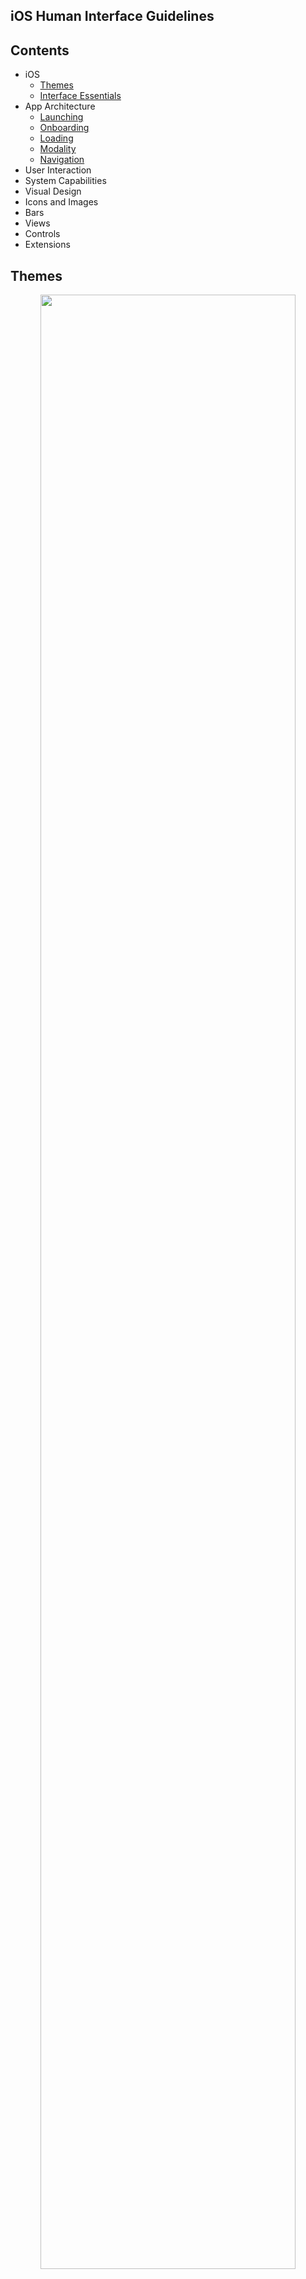 ## iOS Human Interface Guidelines

## **Contents** 
- iOS
  - [Themes](#themes)
  - [Interface Essentials](#interface-essentials)
- App Architecture
  - [Launching](#launching)
  - [Onboarding](#onboarding)
  - [Loading](#loading)
  - [Modality](#modality)
  - [Navigation](#navigation)
- User Interaction
- System Capabilities
- Visual Design
- Icons and Images
- Bars
- Views
- Controls
- Extensions


## Themes

<p align="center"><img src = "img/iOS-Hero.svg" width="90%"></p>

### iOS Design Theme
당신은 디자이너로써 AppStore 인가차트에 선보일 놀라운 앱을 선보일 기회를 가지고 있다. 그러기 위해 당신은 품질과 기능에 대한 높은 기대치를 만족시켜야할 필요가 있다.

iOS의 3가지 차별성


* 명확성
  1. Text는 모든 크기에서 읽을 수 있어야 한다.
  2. icon은 정확하고 명쾌해야 한다.
  3. adornments는 정교하고 적절하게 사용해야 한다.
  4. 기능성에 기초한 디자인을 해야 한다.


* 차이점  
  아름다운 인터페이스는 사용자가 컨텐츠를 이해하고 상호작용하는데 도움을 준다. 일반적으로 컨텐츠는 화면을 가득 채우고 bezels, gradients, shadow(drop) 사용을 최소화해 인터페이스를 밝게 유지해야한다. **무엇보다도 가장 중요한 것은 컨텐츠입니다.**  


* 깊이  
  뚜렷한 시각적 계층과 현실적인 motion은 위계를 전달하고, 활력을 주며, 이해하기 쉽게 도와준다. 터치와 발견성은 즐거움을 높이고 기능과 추가 컨텐츠를 볼때 문맥을 잃지 않게 해준다. 화면 전환은 컨텐츠를 탐색할 때 깊이 있는 감각을 제공한다.
  ###

  
### Design Principles
앱의 독자성을 상상하면서 6가지 원칙을 기억하세요!
* #### 미적 무결성  
  미적 무결성은 앱의 기능이 앱 디자인과 흐름과 얼마나 잘 어울어지는지 낸다. 예를 들어, 중요한 작업을 수행하는 앱은 눈에 띄지 않는 그래픽, 예측 가능한 동작, 일반적인 컨트롤를 사용해 그들이 편안하게 앱을 사용하게 도와준다. 반면 게임과 같은 몰입형 앱은 새로운 동작을 통해서 재미와 흥미를 약속하며 매혹적인 모습을 전달 할 수 있다.

* #### 일관성  
  일관된 앱은 시스템이 제공하는 인터페이스 요소, 자주 사용하는 아이콘, 표준 텍스트 스타일, 통일된 용어를 사용해 보다 친숙한한  패러다임을 도입한다. 앱은 사용자가 기대하는 방식으로 기능과 흐름을 제공한다.

* #### 직접적인 조작  
  화면 컨텐츠의 직접적인 조작은 사용자를 사로잡고 이해하기 쉽게 도와준다. 사용자가 화면을 회전하거나 제스쳐를 사용해 화면 컨텐츠를 조작할 때 직접적인 조작을 경험한다.

* #### 피드백  
  내장된 Feedback 앱은 모든 사용자 행동에 대응해 피드백을 제공한다. 탭하면 반응형 요소들이 강조되고, 오래걸리는 작업의 상태를 진행 indicator에 표시하고, 애니메이션과 소리를 통해 결과를 분명하게 전달한다.

* #### 은유  
  사용자는 앱의 물체들이 친숙한 경험에 대한 은유일때 더 빨리 이해 할 수 있다. 사용자가 신체적으로 스크린과 상호작용을 하기에 iOS에서 은유는 더 잘 사용된다. 예를 들어, 사용자는 스위치를 토글하고, 슬라이더를 이동시켜 원하는 값을 스크롤하며 심지어 책과 잡지를 휙휙 넘겨보기도 한다.

* #### 사용자 제어  
  iOS에서 모든 통제는 사용자에 의해 이루어진다. 앱은 단지 사용방법에 대해 제안하거나 위험한 결과에 대해 경고 할 수 있지만, 대부분 앱이 의사결정을 대신하는 것은 피해야 한다. 최고의 앱은 사용자와 원하지 않는 결과를 피하는 것 사이에 균형을 찾아야 한다. 앱은 상호작용을 예측 가능하게 유지하며, 진행중인 행동을 쉽게 취소할 수 있게 만들어 사용자로 하여금 그들이 모든 것을 통제하는 것 처럼 느끼게 해야 한다.



## Interface Essentials

대부분의 iOS 앱은 UIKit을 사용해 개발한다. UIKit은 공통 인터페이스 요소를 정의하는 프레임워크이다. 이 프레임워크는 앱 시스템 전반에 걸쳐 일관된 시스템을 제공할 뿐만 아니라 높은 수준의 customization을 제공한다. UIKit 요소들은 친숙하고 유연하다. 단일 앱으로 모든 iOS 기기에서 훌륭한 디자인을 보여주고 외관 변경 시 자동으로 시스템이 업데이트한다. UIKit에서 제공하는 인터페이스 요소들은 3가지 메인 범주로 나뉜다.


[Bars.](#bars) 사용자에게 앱에서 위치를 알려주거나 네비게이션 기능을 제공해야한다.
동작을 시작하거나 정보를 전달하는 버튼 등을 포함한다.

[Views.](#views) 사람들이 보는 주요한 컨텐츠, 예를들어 텍스트, 그래픽 애니메이션 등을 포함해야 하며 스크롤, 삽입, 삭제, 재배열과 같은 기능들을 제공해야한다.

[Control.](#controls) 기능을 제공하거나 정보를 전달해야 한다. 예를 들어 버튼, 스위치, 텍스트필드, 진행 상태바 등이 있다.


UIKit은 iOS 인터페이스를 정의할 뿐만 아니라 앱에서 채택할 수 있는 다양한 기능을 가지고 있다. UIKit을 통해 당신의 앱은 제스쳐를 인식하고 드로잉, 접근성, 프린팅 과 같은 기능들을 도입할 수 있다.

iOS는 애플페이, HealthKit, ReasearchKit와 같은 다른 프레임워크를 사용해 파워풀한 앱 디자인을 가능케한다.



## Launching
앱의 시작 경험은 앱 사용자들의 느낌에 상당한 영향을 끼친다. 사용자들이 사용하는 기기나 앱을 마지막으로 실행한지 얼마나 되었던 간에 앱의 시작은 빠르고 매끄럽게 진행되야 한다.

아래의 가이드라인은 마음에 드는 시작 경험을 디자인하는데 많은 도움을 줄 수 있다.

*Provide a launch screen.* 시스템은 앱을 시작하면 Launch 화면을 잠시 보여주고 빠르게 시작 화면으로 전환된다. Launch 화면의 기능은 사람들에게 초기 컨텐츠를 로딩하는데 얼마나 빠르고 반응적인지 알려준다. 매끄러운 화면 전환을 위해 사용자가 보기에 시작 화면과 비슷하고 일반적인 디자인으로 Luahch 화면을 구성해야한다.

*Launch in the appropriate orientation.* 가로모드 와 세로모드를 지원하면 기기의 현재 모드에 맞춰서 앱이 시작되어야 한다. 만약 한가지 모드만 지원한다면 항상 같은 방향으로 앱이 시작되어야 하며 사용자의 필요에 따라 기기 회전을 지원해야 한다. 특별한 이유가 없다면 가로모드는 기기가 좌우 회전 여부와 관계 없이 항상 가로모드를 유지해야 한다.

*Avoid asking for setup information up front.* 사용자는 앱이 바로 시작할 것을 기대한다. 대부분의 사용자들을 위한 앱을 설계하고 일부 다른 구성을 원하는 소수의 사용자만 자신의 입맛에 맞게 바꾸는 것을 지원해라. 가능하다면 디바이스 설정, 기본값, iCloud에서 초기 설정 정보를 가져와라. 앱 첫 시작시 초기 설정 정보를 필요로 한다면, 앱 설정에서 나중에 바꿀 수 있는 기능을 제공해야 한다.

*Avoid showing in-app licensing agreements and disclaimers.* 라이센스 동의 및 거부권을 App Store에 기재해 사용자가 다운받기 전에 읽을 수 있어야 한다. 반드시 앱에 포함되어야 한다면 사용자 경험을 방해하지 않는 방향으로 앱에 표시해야 한다.

*Restore the previous state when your app restarts.* 사용자가 앱에서 이전 위치로 이동하기 위해 되돌아 가게 하지 마라. 중단한 부분부터 계속할 수 있도록 앱의 상태를 유지하고 복원해야 한다.

*Don’t encourage rebooting.* 재시간은 오랜 시간이 걸리고 앱을 신뢰할 수 없고 사용하기 어렵게 만든다. 만약 메모리나 다른 이슈로 인해 시스템이 재시작된 상태에서만 실행 가능하다면 해당 문제는 반드시 해결해야 한다.

*Avoid asking people to rate your app too quickly or too often.* 평점 등록을 설치 후 너무 빨리, 자주 요청하는 것은 지양해라. 좋은 피드백을 얻기 위해 사용자에게 앱에 대한 의견을 생각해볼 시간을 줘야한다. 등록 요청을 거부할 수 있는 기능을 항상 제공하고 강요하지마라.



## Onboarding
Onboarding을 통해 새로운 사용자를 환영하고 다시 돌아온 사용자를 재연결 할 수 있다. 빠르고 즐거운 온보딩 경험은 사람들에게 전반적인 앱의 기능을 알려준다.

<p align="center"><img src = "./img/onboarding.png" width="35%"></p>

*사람들이 앱을 즐기는데 도움을 줄 수 있는 Onboarding을 제공하라.* 사용자는앱의 기능을 학습할 수 있는기회에 감사할 것이다. 사용자 환경 설정과 라이센스 정보 등을 Onboarding에서 피해라.  
자세한 내용은 [Launching](#launching)을 참고하세요.

*빠르게 작업을 실행해라.* 앱의 초기화면이 시작되고, 바로 당신의 앱을 즐길수 있도록 해야한다. 만약 튜토리얼이나 인트로를 제공해야 한다면 사용자들이 스킵할 수 있는 선택을 제공하고 다시 돌아온 사용자에게 보여주지 마라.

*도움이 필요한 곳을 예측해라.* 사용자가 고전 할 수 있는 곳을 미리 찾아라. 예를 들어 게엠에서 정지 상태에서 유용한 팁을 보여줘라. 사용자가 무언가 놓쳤을 상황을 위해 튜토리얼을 제시작 할 수 있는 기회를 제공해라.

*꼭 필요한 것만 튜토리얼에 포함해라.* 초보자를 위한 가이드라인을 제공하는 것은 좋지만 가이드라인이 필요하지 않는 훌륭한 디자인을 제공해라. 우선, 직관적이게 디자인해라. 많은 가이드라인이 필요하다면, 앱의 디자인을 다시 확인해야한다.

*학습을 재밌고 발견 가능하게 해라.* 행동을 통해서 배우는 것이 지시사항을 읽는 것 보다 훨씬 즐겁고 효과적이다. 애니메이션과 상호작용을 사용해 상황에 맞게 점진적으로 가르쳐라. 상호작용에 의한 스크린샷을 보여주는 것은 피해라.



## Loading
컨텐츠 로딩시 빈 화면, 움직임이 없는 화면은 앱이 멈춰보여 사용자에게 혼란과 불편함을 야기시키고 사용자가 앱을 떠날 수 있다.
<p align="center"><img src = "./img/loading.png" width="40%"></p>

*로딩 중을 명확히 알려라.* 최소한 무언가 처리중이라는 인디케이터를 표시해라. 진행 현황을 표시해 사용자가 얼마나 더 기다려야하는지 표시하면 더 좋다.

*콘텐츠를 최대한 빨리 표시해라.* 사용자가 컨텐츠를 기다리게 하지 마라. 화면을 즉시 표시하고 아직 표시되지 않은 텍스트, 그래픽, 애니메이션에 placeholder를 사용해라. 사용자가 애니메이션을 재생하거나 메뉴를 탐색하는 동안 미리 다음 컨텐츠를 로딩해라.

*로딩시간을 정보를 전달, 흥미로운 시간으로 감춰라.* 예를 들어 게임에 대한 힌트를 제공하거나, 재미있는 비디오 등을 고려해라.

<p align="center"><img src = "./img/customLoading.png" width="40%"></p>

*로딩 화면을 custimize 해라.* 진행바를 사용하는 것도 좋지만 상황에 맞지 않을 때도 있다. 앱과 어울리는 애니메이션, 요소를 사용해 몰입감 있는 경험을 디자인해라.
자세한 내용은 [Progress Indicators](#progress-Indicators)을 참고하세요.



## Modality
Modality는 사용자의 이전 문맥과 별도로 컨텐츠를 일시적으로 표시하는 디자인 기법 중 하나이며 종료하려면 분명한 작업이 필요하다. 컨텐츠를 modally하게 보여주면 다음과 같은 장점이 있다.

* 사용자가 연관성이 높은 옵션, 자급자족하는 작업에 더 집중할 수 있도록 도와준다.
* 사용자가 중요한 정보를 수신하고 필요한 경우 조취를 취할 수 있도록 보장한다.


<p align="center">
<img src = "./img/alert.png" width="30%">
<img src = "./img/modalView.png" width="30%">
</p>

iOS는 Alert 뷰, Activity 뷰, Action 시트를 제공하며 필요한 상황에 맞게 사용할 수 있다. 커스텀 Modal 컨텐츠를 제공하기 위해 iOS 13 이후로 다음과 같은 표현 스타일을 따라야 한다.

#### Sheet
Sheet 표현 스타일은 기존 컨텐츠를 부분적으로 가리는 *카드*로 나타나며 가려지지 않은 영역과의 상호작용을 방지하고자 흐리게 처리한다. 현재 카드 상단에 이전 화면의 위쪽 가장자리를 표시해 사용자가 기존에 중단한 작업을 기억할 수 있도록 도와준다.  
카드를 버리는 방법:
* 카드 상단 가장자리에서 아래로 스와이프
* 카드의 컨텐츠를 상단으로 스크롤시 아래로 스와이프
* 버튼 탭


복잡한 일을 하지 않는 Modal 컨텐츠에 사용해라.

#### Fullscreen
풀스크린 표현 스타일은 모든 화면을 덮어 씌운다. 기존 화면을 완벽하게 가려지고 시각적 산만함을 최소화 한다. 사용자는 버튼을 탭해 풀스크린 Modal 뷰를 종료할 수 있다.


몰입적인 콘텐츠를 보여줄 때 풀스크린을 사용해라. 예를 들어 비디오, 사진, 사진수정, 카메라뷰, 풀스크린으로 이득을 볼 수 있는 복잡한 것이 있다.


*꼭 필요한 경우에만 Modality를 사용해라.* 선택을 해야하거나 기존과 다른 임무를 처리해하는 일에 사용자의 주의를 집중시켜야 할때 modal을 사용해라. modal 경험은 기존 컨텍스트에서 벗어나며 modal 화면을 버리기위에 별도의 행동을 필요로 하기에 분명한 이득이 있을때만 사용해야 한다.

*필수적인 것을 전달하거나 실행 가능한 정보를 전달하는 경고를 예약해야 한다.* 일반적으로 경고는 잘못 됐을때 나타난다. 경고는 기존 경험을 방해하고 종료 버튼을 요구하기에 사용자가 침입이 정당하다고 느끼게 하는 것이 중요하다. 자세한 내용은 [Alerts](#Alerts)을 참고하세요.

*modal 작업은 단순하고 짧고 좁게 집중되야 한다.* 앱안에 앱을 만드는 것은 피해라. modal 작업이 복잡하면 사용자가 modal 작업전에 중지되었던 작업에 대해 잊을 수 있다. 특히 여러 화면으로 구성된 modal 작업을 만들때 주의해야 한다. 사용자가 길을 잃을 수 있고 어떻게 돌아가야할지 모를 수 있다. 반드시 modal 작업이 하위 화면을 포함해야 한다면 단일경로와 명확한 경로를 제공해라. 작업완료 이외에 Done 버튼을 사용하지 마라.

*modal 작업을 벗어날 수 있는 버튼을 항상 제공해라.* 예를 들어 Done, Cancel을 사용할 수 있다. 버튼을 제공하면 보조 기술에서 modal 화면에 접근 할 수 있고 벗어 날수 잇는 제스쳐를 제공한다

*사용자가 modal 화면을 닫기전에 데이터 손실을 방지할 수 있도록 도와라.* 사용자가 화면을 닫기위해 종료버튼을 누르거나 제스쳐를 취했더라도 작성한 내용이 손실 될 수 있는 작업인 경우 상황을 설명하고 해결할 수있는 방법을 제공한다.

*popover 화면에 카드를 표시하지 마라.* 카드에 popover 화면을 표시할 수 있지만 popover 화면 위에는 어떤 것도 있어선 안된다(경고 제외) 매우 드물지만 popover 작업 후 카드 를 표시해야한다면 열기전에 닫아야 한다.

*일반적으로 modal 작업에 이름을 표시해라.* 사용자가 modal 작업을 시작하면 기존 작업으로 부터 벗어난다. 그러므로 새로운 맥락을 분명히 표시하면 좋다. 텍스트를 제공해 현재 작업에 대해 완벽하게 설명하거나 가이드를 제공한다.

*앱의 배경에 맞게 modal 화면을 조정해라.* 예를 들어 modal 작업이 네비게이션 바를 포함한다면 앱의 네비게이션 디자인과 동일한 모습을 제공해야 한다.

*상황에 맞는 modal 트렌지션을 사용해라.* 앱에 맞춰서 트렌지션 스타일을 사용해라. 일시적인 문맥 변화에 대한 인식을 높일 수 있다. 디폴트 트렌지션을 화면 하단에서 세로로 올라오고 닫으면 아래로 다시 내려간다. 앱 내에서 일관적인 트렌지션을 사용해야 한다.


개발자를 위한 자세한 내용은 [UIViewController](#UIViewController), [UIPresentationController.](#UIPresentationController.)을 참고하세요.

## Navigation
사람들은 그들의 예측을 벗어나기 전까지 앱의 네비게이션을 인지하지 못하는 경항이 있다. 당신의 일은 주의를 끌지 않고 앱의 구조와 목적을 지원하는 방식으로 네비게이션을 구현하는 것이다. 네비게이션은 자연스럽고 친숙하며 인터페이스를 망치지 않고 컨텐츠로부터 주의를 분산시키지 않아야 한다. iOS에서는 3가지 스타일의 네비게이션을 제공한다.


#### Hierarchical Navigation
목적지에 도달하기까지 화면당 하니씩 선택해야 한다. 다른 목적지는 이전 화면에서 다른 선택을 하거나 처음에 다른 선택을 해야한다. 설정과 메일 앱은 계층 네비게이션을 사용한다.
<p align="center">
<img src = "./img/NavigationHierarchical-Graphic_2x.png" width="50%">
</p>

#### Flat Navigation
다수의 컨텐트 카테고리 간 전환. 음악, 앱스토어가 플랫 네비게이션을 사용한다.
<p align="center">
<img src = "./img/NavigationExperienceDriven-Graphic_2x.png" width="50%">
</p>

#### Content-Driven or Experience-Driven Navigation
켄텐츠를 자유롭게 이동하거나 컨텐츠 자체가 네비게이션을 정의한다. 게임, 도서, 몰입적인 앱이 이 방식을 사용한다.
 <p align="center">
<img src = "./img/NavigationExperienceDriven.png" width="50%">
</p>
몇몇 앱들은 다수의 네비게이션 스타일은 결합해 사용한다. 예를 들어, 플랫 네비게이션을 사용하는 앱이 각각의 카테고리에 계층 네비게이션을 도입 할 수 있다.

*Always provide a clear path.* 사용자는 반드시 앱에서 어느 위치에 있는지 어떻게 다음 목적지로 이동할지 알아야한다. 네비게이션 스타일과 무관하게 컨텐츠의 경로는 논리적이고, 예측가능하며 따라하기 쉬워야한다. 사용자에게 스크린당 하나의 경로는 제공하는것이 일반적이다. 다수의 문맥을 제공해야 한다면 액션시트, 경고, 팝오버, 모달 뷰등을 사용할 것을 고려해라. 자세한 내용은 [Action Sheet](#action-sheets), [Alerts](#alerts), [Popovers](#popovers), [Modality](#modality)를 참고하세요.

*Design an information structure that makes it fast and easy to get to content.* 최소한의 탭, 스와이프, 화면이 필요한 방법으로 구조를 정리해라.

*Use touch gestures to create fluidity.* 최소한의 입력으로 화면 전환을 쉽게 제공해라. 예를 들어 사용자가 화면 측면에서 스와이프로 이전 화면으로 돌아가기를 제공할 수 있다. 

*Use standard navigation components.* 가능하다면 표준 네비게이션 컨트롤 예를 들어 페이지 컨트롤, 탭 바, 테이블 뷰, 컬렉션 뷰, 스플릿 뷰를 사용해라. 사용자는 이미 이러한 방식에 익숙하고 직감적으로 앱을 활용하는 법을 안다.

*Use a navigation bar to traverse a hierarchy of data.* 네비게이션 바 타이틀은 현재 위치를 알려주고 뒤로가기 버튼은 이전위치로 쉽게 전환시켜 준다. 자세한 내용은 [Navigation Bars](#navigation-bar)를 참고하세요.

*Use a tab bar to present peer categories of content or functionality.* 탭바는 어느 위치에 있던 사용자가 빠르고 쉽게 카테고리를 전환시켜 준다. 자세한 내용은 [Tab Bars](#tab-bar)를 참고하세요.

*On iPad, use a split view instead of a tab bar.* 스플릿 뷰는 큰 화면에서 탭바와 같은 빠른 네비게이션을 제공한다. 자세한 내용은 [Split Views](#split-views)를 참고하세요.

*Use a page control when you have multiple pages of the same type of content.* 페이지 컨트롤은 사용가능한 페이지 수와 현재 위치를 분명하게 전달한다. 날씨앱은 상세 지역 날씨를 보여줄때 페이지 컨트롤을 사용한다. 자세한 내용은 [Page Controls](#page-controls)를 참고하세요.